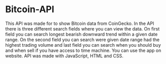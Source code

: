 # Bitcoin-API
This API was made for to show Bitcoin data from CoinGecko. In the API there is three different search fields where you can view the data. On first field you can search longest bearish downward trend within a given date range. On the second field you can search were given date range had the highest trading volume and last field you can search when you should buy and when sell if you have access to time machine.
You can use the app on website.
API was made with JavaScript, HTML and CSS.